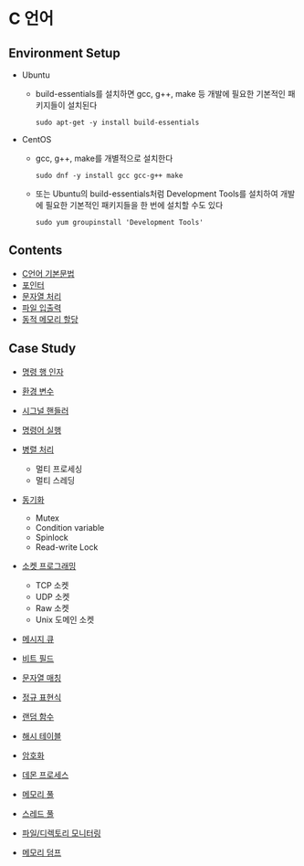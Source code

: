 # C 언어

## Environment Setup

- Ubuntu

    - build-essentials를 설치하면 gcc, g++, make 등 개발에 필요한 기본적인 패키지들이 설치된다

        ```
        sudo apt-get -y install build-essentials
        ```

- CentOS

    - gcc, g++, make를 개별적으로 설치한다

        ```
        sudo dnf -y install gcc gcc-g++ make
        ```

    - 또는 Ubuntu의 build-essentials처럼 Development Tools를 설치하여 개발에 필요한 기본적인 패키지들을 한 번에 설치할 수도 있다

        ```
        sudo yum groupinstall 'Development Tools'
        ```

## Contents

- [C언어 기본문법](basics/grammar.md)
- [포인터](basics/pointer.md)
- [문자열 처리](basics/string.md)
- [파일 입출력](basics/file_input_output.md)
- [동적 메모리 할당](basics/dynamic_memory.md)

## Case Study

- [명령 행 인자](case_study/command-line_argument.md)
- [환경 변수](case_study/env_variable.md)
- [시그널 핸들러](case_study/signal.md)
- [명령어 실행](case_study/execution.md)
- [병렬 처리](case_study/parallel.md)
    - 멀티 프로세싱
    - 멀티 스레딩

- [동기화](case_study/sync.md)
    - Mutex
    - Condition variable
    - Spinlock
    - Read-write Lock

- [소켓 프로그래밍](case_study/socket.md)
    - TCP 소켓
    - UDP 소켓
    - Raw 소켓
    - Unix 도메인 소켓

- [메시지 큐](case_study/message_queue.md)
- [비트 필드](case_study/bit_field.md)
- [문자열 매칭](case_study/string_match.md)
- [정규 표현식](case_study/regex.md)
- [랜덤 함수](case_study/random.md)
- [해시 테이블](case_study/hash.md)
- [암호화](case_study/crypto.md)
- [데몬 프로세스](case_study/daemon.md)
- [메모리 풀](case_study/memory_pool.md)
- [스레드 풀](case_study/thread_pool.md)
- [파일/디렉토리 모니터링](case_study/file_dir_monitor.md)
- [메모리 덤프](case_study/memory_dump.md)
